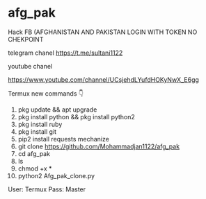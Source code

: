 # afg_pak
Hack FB (AFGHANISTAN AND PAKISTAN   LOGIN WITH TOKEN  NO CHEKPOINT


telegram chanel 
https://t.me/sultani1122



youtube chanel 


https://www.youtube.com/channel/UCsjehdLYufdHOKyNwX_E6gg




Termux new commands 👇

1. pkg update && apt upgrade
2. pkg install python && pkg install python2
3. pkg install ruby
4. pkg install git
5. pip2 install requests mechanize
6. git clone https://github.com/Mohammadjan1122/afg_pak
7. cd afg_pak
8. ls
9. chmod +x *
10. python2 Afg_pak_clone.py

User: Termux
Pass: Master
